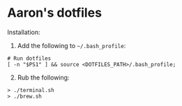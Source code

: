 # Aaron's dotfiles

Installation:

1. Add the following to `~/.bash_profile`:

```
# Run dotfiles
[ -n "$PS1" ] && source <DOTFILES_PATH>/.bash_profile;

```

2. Rub the following:

```
> ./terminal.sh
> ./brew.sh
```
